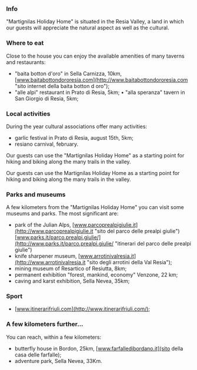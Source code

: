 ### Info

"Martignilas Holiday Home" is situated in the Resia Valley, a land in which our guests will appreciate the natural aspect as well as the cultural.

### Where to eat

Close to the house you can enjoy the available amenities of many taverns and restaurants:

* "baita botton d'oro" in Sella Carnizza, 10km, [www.baitabottondororesia.com](http://www.baitabottondororesia.com "sito internet della baita botton d oro");
* "alle alpi" restaurant in Prato di Resia, 5km;
• "alla speranza" tavern in San Giorgio di Resia, 5km;

### Local activities

During the year cultural associations offer many activities:

* garlic festival in Prato di Resia, august 15th, 5km;
* resiano carnival, february.

Our guests can use the "Martignilas Holiday Home" as a starting point for hiking and biking along the many trails in the valley.

Our guests  can use the Martignilas Holiday Home as a  starting point for hiking and biking along the many trails in the valley.

### Parks and museums

A few kilometers from the "Martignilas Holiday Home" you can visit some museums and parks. The most significant are:

* park of the Julian Alps, [www.parcoprealpigiulie.it](http://www.parcoprealpigiulie.it "sito del parco delle prealpi giulie") [www.parks.it/parco.prealpi.giulie/](http://www.parks.it/parco.prealpi.giulie/ "itinerari del parco delle prealpi giulie")
* knife sharpener museum, [www.arrotinivalresia.it](http://www.arrotinivalresia.it "sito degli arrotini della Val Resia");
* mining museum of Resartico of Resiutta, 8km;
* permanent exhibition "forest, mankind, economy" Venzone, 22 km;
* caving and karst exhibition, Sella Nevea, 35km;

### Sport

* [www.itinerarifriuli.com](http://www.itinerarifriuli.com/);

### A few kilometers further...

You can reach, within a few kilometers:

* butterfly house in Bordon, 25km, [www.farfalledibordano.it](sito della casa delle farfalle);
* adventure park, Sella Nevea, 33Km.
